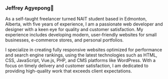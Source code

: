 ### Jeffrey Agyepong👋

As a self-taught freelancer turned NAIT student based in Edmonton, Alberta, with five years of experience, I am a passionate web developer and designer with a keen eye for quality and customer satisfaction. My experience includes developing modern, user-friendly websites for small businesses, e-commerce stores, and personal portfolios.

I specialize in creating fully responsive websites optimized for performance and search engine rankings, using the latest technologies such as HTML, CSS, JavaScript, Vue.js, PHP, and CMS platforms like WordPress. With a focus on timely delivery and customer satisfaction, I am dedicated to providing high-quality work that exceeds client expectations. 
